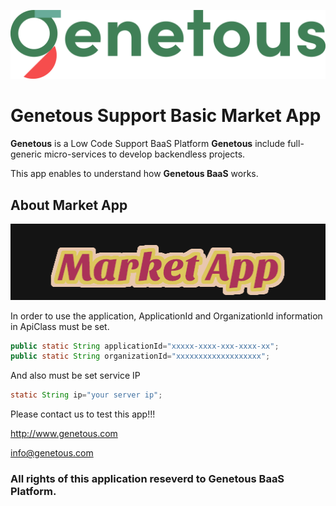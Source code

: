 ![Genetous](logo.png "Genetous")

# **Genetous** Support Basic Market App

**Genetous** is a Low Code Support BaaS Platform
**Genetous** include full-generic micro-services to develop backendless projects.

This app enables to understand how **Genetous BaaS** works.

## **About Market App**

![Genetous](ma.png "Genetous")

In order to use the application, ApplicationId and OrganizationId information in ApiClass must be set.

```java
public static String applicationId="xxxxx-xxxx-xxx-xxxx-xx";
public static String organizationId="xxxxxxxxxxxxxxxxxxx";
```
And also must be set service IP

```java
static String ip="your server ip";
```
Please contact us to test this app!!!

<http://www.genetous.com>

<info@genetous.com>

### All rights of this application reseverd to **Genetous BaaS Platform**.